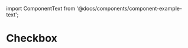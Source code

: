 import ComponentText from '@docs/components/component-example-text';

# Checkbox

<ComponentText />
